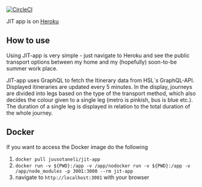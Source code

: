 [![CircleCI](https://circleci.com/gh/juusotaneli/justintime.svg?style=svg&circle-token=6b497b6e8478c7742bda3e2eeaaa91faf772c0e9)](https://circleci.com/gh/juusotaneli/justintime)

JIT app is on [Heroku](https://justintime-app.herokuapp.com/)

## How to use

Using JIT-app is very simple - just navigate to Heroku and see the public transport options between my home and my (hopefully) soon-to-be summer work place.

JIT-app uses GraphQL to fetch the Itinerary data from HSL´s GraphQL-API. Displayed itineraries are updated every 5 minutes. In the display, journeys are divided into legs based on the type of the transport method, which also decides the colour given to a single leg (metro is pinkish, bus is blue etc.). The duration of a single leg is displayed in relation to the total duration of the whole journey.

## Docker

If you want to access the Docker image do the following

1. `docker pull juusotaneli/jit-app`
2. `docker run -v ${PWD}:/app -v /app/nodocker run -v ${PWD}:/app -v /app/node_modules -p 3001:3000 --rm jit-app`
3. navigate to `http://localhost:3001` with your browser
